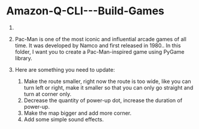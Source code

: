 # Amazon-Q-CLI---Build-Games

1.
1. Pac-Man is one of the most iconic and influential arcade games of all time. It was developed by Namco and first released in 1980.. In this folder, I want you to create a Pac-Man-inspired game using PyGame library.

1. Here are something you need to update:
   1. Make the route smaller, right now the route is too wide, like you can turn left or right, make it smaller so that you can only go straight and turn at corner only.
   2. Decrease the quantity of power-up dot, increase the duration of power-up.
   3. Make the map bigger and add more corner.
   4. Add some simple sound effects.
